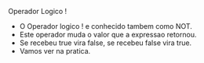 
Operador Logico !

- O Operador logico ! e conhecido tambem como NOT.
- Este operador muda o valor que a expressao retornou.
- Se recebeu true vira false, se recebeu false vira true.
- Vamos ver na pratica.

